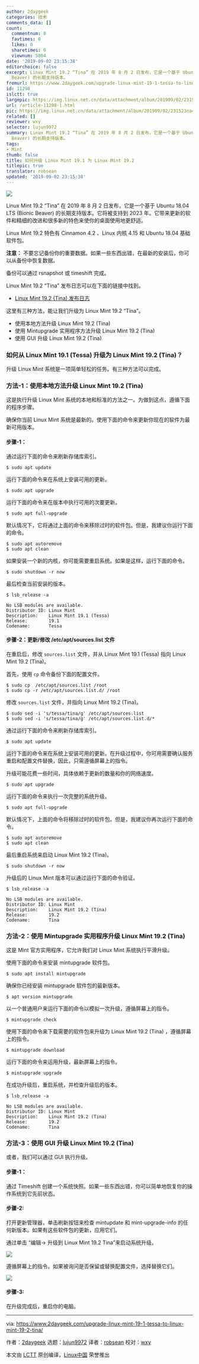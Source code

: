 ```yaml
---
author: 2daygeek
categories: 技术
comments_data: []
count:
  commentnum: 0
  favtimes: 0
  likes: 0
  sharetimes: 0
  viewnum: 5804
date: '2019-09-02 23:15:38'
editorchoice: false
excerpt: Linux Mint 19.2 “Tina” 在 2019 年 8 月 2 日发布，它是一个基于 Ubuntu 18.04 LTS (Bionic
  Beaver) 的长期支持版本。
fromurl: https://www.2daygeek.com/upgrade-linux-mint-19-1-tessa-to-linux-mint-19-2-tina/
id: 11298
islctt: true
largepic: https://img.linux.net.cn/data/attachment/album/201909/02/231523na40npunm88z68ka.jpg
url: /article-11298-1.html
pic: https://img.linux.net.cn/data/attachment/album/201909/02/231523na40npunm88z68ka.jpg.thumb.jpg
related: []
reviewer: wxy
selector: lujun9972
summary: Linux Mint 19.2 “Tina” 在 2019 年 8 月 2 日发布，它是一个基于 Ubuntu 18.04 LTS (Bionic
  Beaver) 的长期支持版本。
tags:
- Mint
thumb: false
title: 如何升级 Linux Mint 19.1 为 Linux Mint 19.2
titlepic: true
translator: robsean
updated: '2019-09-02 23:15:38'
---
```


![](/data/attachment/album/201909/02/231523na40npunm88z68ka.jpg)


Linux Mint 19.2 “Tina” 在 2019 年 8 月 2 日发布，它是一个基于 Ubuntu 18.04 LTS (Bionic Beaver) 的长期支持版本。它将被支持到 2023 年。它带来更新的软件和精细的改进和很多新的特色来使你的桌面使用地更舒适。


Linux Mint 19.2 特色有 Cinnamon 4.2 、Linux 内核 4.15 和 Ubuntu 18.04 基础软件包。


**注意：** 不要忘记备份你的重要数据。如果一些东西出错，在最新的安装后，你可以从备份中恢复数据。


备份可以通过 rsnapshot 或 timeshift 完成。


Linux Mint 19.2 “Tina” 发布日志可以在下面的链接中找到。


* [Linux Mint 19.2 (Tina) 发布日志](https://www.linuxtechnews.com/linux-mint-19-2-tina-released-check-what-is-new-feature/)


这里有三种方法，能让我们升级为 Linux Mint 19.2 “Tina”。


* 使用本地方法升级 Linux Mint 19.2 (Tina)
* 使用 Mintupgrade 实用程序方法升级 Linux Mint 19.2 (Tina)
* 使用 GUI 升级 Linux Mint 19.2 (Tina)


### 如何从 Linux Mint 19.1 (Tessa) 升级为 Linux Mint 19.2 (Tina)？


升级 Linux Mint 系统是一项简单轻松的任务。有三种方法可以完成。


### 方法-1：使用本地方法升级 Linux Mint 19.2 (Tina)


这是执行升级 Linux Mint 系统的本地和标准的方法之一。为做到这点，遵循下面的程序步骤。


确保你当前 Linux Mint 系统是最新的。使用下面的命令来更新你现在的软件为最新可用版本。


#### 步骤-1：


通过运行下面的命令来刷新存储库索引。



```
$ sudo apt update
```

运行下面的命令来在系统上安装可用的更新。



```
$ sudo apt upgrade
```

运行下面的命令来在版本中执行可用的次要更新。



```
$ sudo apt full-upgrade
```

默认情况下，它将通过上面的命令来移除过时的软件包。但是，我建议你运行下面的命令。



```
$ sudo apt autoremove
$ sudo apt clean
```

如果安装一个新的内核，你可能需要重启系统。如果是这样，运行下面的命令。



```
$ sudo shutdown -r now
```

最后检查当前安装的版本。



```
$ lsb_release -a

No LSB modules are available.
Distributor ID: Linux Mint
Description:    Linux Mint 19.1 (Tessa)
Release:        19.1
Codename:       Tessa
```

#### 步骤-2：更新/修改 /etc/apt/sources.list 文件


在重启后，修改 `sources.list` 文件，并从 Linux Mint 19.1 (Tessa) 指向 Linux Mint 19.2 (Tina)。


首先，使用 `cp` 命令备份下面的配置文件。



```
$ sudo cp  /etc/apt/sources.list /root
$ sudo cp -r /etc/apt/sources.list.d/ /root
```

修改 `sources.list` 文件，并指向 Linux Mint 19.2 (Tina)。



```
$ sudo sed -i 's/tessa/tina/g' /etc/apt/sources.list
$ sudo sed -i 's/tessa/tina/g' /etc/apt/sources.list.d/*
```

通过运行下面的命令来刷新存储库索引。



```
$ sudo apt update
```

运行下面的命令来在系统上安装可用的更新。在升级过程中，你可用需要确认服务重启和配置文件替换，因此，只需遵循屏幕上的指令。


升级可能花费一些时间，具体依赖于更新的数量和你的网络速度。



```
$ sudo apt upgrade
```

运行下面的命令来执行一次完整的系统升级。



```
$ sudo apt full-upgrade
```

默认情况下，上面的命令将移除过时的软件包。但是，我建议你再次运行下面的命令。



```
$ sudo apt autoremove
$ sudo apt clean
```

最后重启系统来启动 Linux Mint 19.2 (Tina)。



```
$ sudo shutdown -r now
```

升级后的 Linux Mint 版本可以通过运行下面的命令验证。



```
$ lsb_release -a

No LSB modules are available.
Distributor ID: Linux Mint
Description:    Linux Mint 19.2 (Tina)
Release:        19.2
Codename:       Tina
```

### 方法-2：使用 Mintupgrade 实用程序升级 Linux Mint 19.2 (Tina)


这是 Mint 官方实用程序，它允许我们对 Linux Mint 系统执行平滑升级。


使用下面的命令来安装 mintupgrade 软件包。



```
$ sudo apt install mintupgrade
```

确保你已经安装 mintupgrade 软件包的最新版本。



```
$ apt version mintupgrade
```

以一个普通用户来运行下面的命令以模拟一次升级，遵循屏幕上的指令。



```
$ mintupgrade check
```

使用下面的命令来下载需要的软件包来升级为 Linux Mint 19.2 (Tina) ，遵循屏幕上的指令。



```
$ mintupgrade download
```

运行下面的命令来运用升级，最新屏幕上的指令。



```
$ mintupgrade upgrade
```

在成功升级后，重启系统，并检查升级后的版本。



```
$ lsb_release -a

No LSB modules are available.
Distributor ID: Linux Mint
Description:    Linux Mint 19.2 (Tina)
Release:        19.2
Codename:       Tina
```

### 方法-3：使用 GUI 升级 Linux Mint 19.2 (Tina)


或者，我们可以通过 GUI 执行升级。


#### 步骤-1：


通过 Timeshift 创建一个系统快照。如果一些东西出错，你可以简单地恢复你的操作系统到它先前状态。


#### 步骤-2:


打开更新管理器，单击刷新按钮来检查 mintupdate 和 mint-upgrade-info 的任何新版本。如果有这些软件包的更新，应用它们。


通过单击 “编辑-> 升级到 Linux Mint 19.2 Tina”来启动系统升级。


![](/data/attachment/album/201909/02/231542ack7q7p664umkqfc.png)


遵循屏幕上的指令。如果被询问是否保留或替换配置文件，选择替换它们。


![](/data/attachment/album/201909/02/231545kolm8bkwolba6aau.png)


#### 步骤-3:


在升级完成后，重启你的电脑。




---


via: <https://www.2daygeek.com/upgrade-linux-mint-19-1-tessa-to-linux-mint-19-2-tina/>


作者：[2daygeek](http://www.2daygeek.com/author/2daygeek/) 选题：[lujun9972](https://github.com/lujun9972) 译者：[robsean](https://github.com/robsean) 校对：[wxy](https://github.com/wxy)


本文由 [LCTT](https://github.com/LCTT/TranslateProject) 原创编译，[Linux中国](https://linux.cn/) 荣誉推出